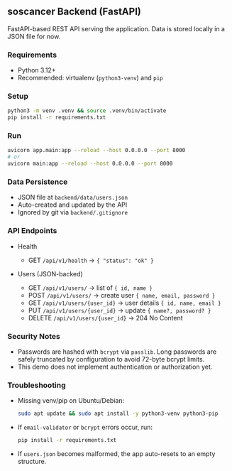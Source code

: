 ## soscancer Backend (FastAPI)

FastAPI-based REST API serving the application. Data is stored locally in a JSON file for now.

### Requirements

- Python 3.12+
- Recommended: virtualenv (`python3-venv`) and `pip`

### Setup

```bash
python3 -m venv .venv && source .venv/bin/activate
pip install -r requirements.txt
```

### Run

```bash
uvicorn app.main:app --reload --host 0.0.0.0 --port 8000
# or
uvicorn main:app --reload --host 0.0.0.0 --port 8000
```

### Data Persistence

- JSON file at `backend/data/users.json`
- Auto-created and updated by the API
- Ignored by git via `backend/.gitignore`

### API Endpoints

- Health
  - GET `/api/v1/health` → `{ "status": "ok" }`

- Users (JSON-backed)
  - GET `/api/v1/users/` → list of `{ id, name }`
  - POST `/api/v1/users/` → create user `{ name, email, password }`
  - GET `/api/v1/users/{user_id}` → user details `{ id, name, email }`
  - PUT `/api/v1/users/{user_id}` → update `{ name?, password? }`
  - DELETE `/api/v1/users/{user_id}` → 204 No Content

### Security Notes

- Passwords are hashed with `bcrypt` via `passlib`. Long passwords are safely truncated by configuration to avoid 72-byte bcrypt limits.
- This demo does not implement authentication or authorization yet.

### Troubleshooting

- Missing venv/pip on Ubuntu/Debian:
  ```bash
  sudo apt update && sudo apt install -y python3-venv python3-pip
  ```
- If `email-validator` or `bcrypt` errors occur, run:
  ```bash
  pip install -r requirements.txt
  ```
- If `users.json` becomes malformed, the app auto-resets to an empty structure.
